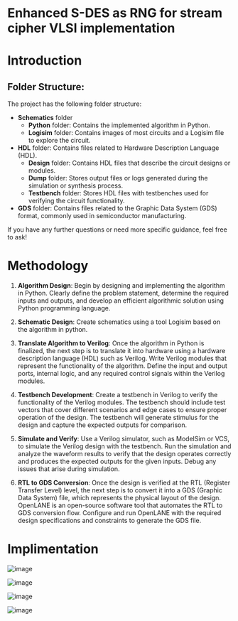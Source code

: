 # Enhanced S-DES as RNG for stream cipher VLSI implementation

# Introduction 

## Folder Structure:

The project has the following folder structure:

- **Schematics** folder
  - **Python** folder: Contains the implemented algorithm in Python.
  - **Logisim** folder: Contains images of most circuits and a Logisim file to explore the circuit.
- **HDL** folder: Contains files related to Hardware Description Language (HDL).
  - **Design** folder: Contains HDL files that describe the circuit designs or modules.
  - **Dump** folder: Stores output files or logs generated during the simulation or synthesis process.
  - **Testbench** folder: Stores HDL files with testbenches used for verifying the circuit functionality.
- **GDS** folder: Contains files related to the Graphic Data System (GDS) format, commonly used in semiconductor manufacturing.

If you have any further questions or need more specific guidance, feel free to ask!

# Methodology

1. **Algorithm Design**: Begin by designing and implementing the algorithm in Python. Clearly define the problem statement, determine the required inputs and outputs, and develop an efficient algorithmic solution using Python programming language.

2.  **Schematic Design**: Create schematics using a tool Logisim based on the algorithm in python.
   
4. **Translate Algorithm to Verilog**: Once the algorithm in Python is finalized, the next step is to translate it into hardware using a hardware description language (HDL) such as Verilog. Write Verilog modules that represent the functionality of the algorithm. Define the input and output ports, internal logic, and any required control signals within the Verilog modules.

5. **Testbench Development**: Create a testbench in Verilog to verify the functionality of the Verilog modules. The testbench should include test vectors that cover different scenarios and edge cases to ensure proper operation of the design. The testbench will generate stimulus for the design and capture the expected outputs for comparison.

6. **Simulate and Verify**: Use a Verilog simulator, such as ModelSim or VCS, to simulate the Verilog design with the testbench. Run the simulation and analyze the waveform results to verify that the design operates correctly and produces the expected outputs for the given inputs. Debug any issues that arise during simulation.

7. **RTL to GDS Conversion**: Once the design is verified at the RTL (Register Transfer Level) level, the next step is to convert it into a GDS (Graphic Data System) file, which represents the physical layout of the design. OpenLANE is an open-source software tool that automates the RTL to GDS conversion flow. Configure and run OpenLANE with the required design specifications and constraints to generate the GDS file.

# Implimentation
![image](https://github.com/yourbreakingthecodesameer/20190802130_fyp/assets/81480956/699e27bc-1ceb-4442-99b8-abdce77f7301)

![image](https://github.com/yourbreakingthecodesameer/20190802130_fyp/assets/81480956/0208a128-a0ad-4994-b271-082860aa4e99)

![image](https://github.com/yourbreakingthecodesameer/20190802130_fyp/assets/81480956/8a2f4060-d99d-465b-a5b6-30adfa693a6d)

![image](https://github.com/yourbreakingthecodesameer/20190802130_fyp/assets/81480956/c539d9cb-e443-4b1f-85f5-e512ec0ed3f0)



